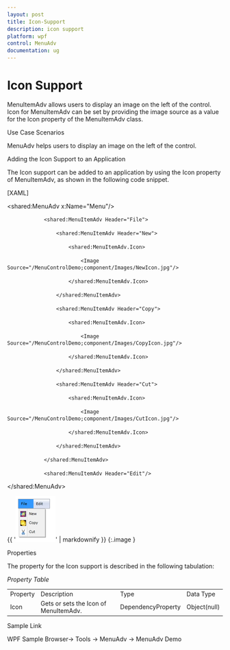 ```yaml
---
layout: post
title: Icon-Support
description: icon support
platform: wpf
control: MenuAdv
documentation: ug
---
```


# Icon Support

MenuItemAdv allows users to display an image on the left of the control. Icon for MenuItemAdv can be set by providing the image source as a value for the Icon property of the MenuItemAdv class.

Use Case Scenarios

MenuAdv helps users to display an image on the left of the control.

Adding the Icon Support to an Application 

The Icon support can be added to an application by using the Icon property of MenuItemAdv, as shown in the following code snippet.

[XAML]



<shared:MenuAdv x:Name="Menu"/>

                <shared:MenuItemAdv Header="File">

                    <shared:MenuItemAdv Header="New">

                        <shared:MenuItemAdv.Icon>

                            <Image Source="/MenuControlDemo;component/Images/NewIcon.jpg"/>

                        </shared:MenuItemAdv.Icon>

                    </shared:MenuItemAdv>

                    <shared:MenuItemAdv Header="Copy">

                        <shared:MenuItemAdv.Icon>

                            <Image Source="/MenuControlDemo;component/Images/CopyIcon.jpg"/>

                        </shared:MenuItemAdv.Icon>

                    </shared:MenuItemAdv>

                    <shared:MenuItemAdv Header="Cut">

                        <shared:MenuItemAdv.Icon>

                            <Image Source="/MenuControlDemo;component/Images/CutIcon.jpg"/>

                        </shared:MenuItemAdv.Icon>

                    </shared:MenuItemAdv>

                </shared:MenuItemAdv>

                <shared:MenuItemAdv Header="Edit"/>

</shared:MenuAdv>



{{ '![](Icon-Support_images/Icon-Support_img1.png)' | markdownify }}
{:.image }


Properties

The property for the Icon support is described in the following tabulation:

_Property Table_

<table>
<tr>
<td>
Property </td><td>
Description </td><td>
Type </td><td>
Data Type </td></tr>
<tr>
<td>
Icon</td><td>
Gets or sets the Icon of MenuItemAdv.</td><td>
DependencyProperty</td><td>
Object(null)</td></tr>
</table>


Sample Link

WPF Sample Browser-> Tools -> MenuAdv -> MenuAdv Demo

